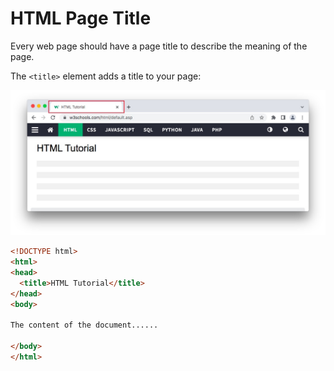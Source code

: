 # HTML Page Title
Every web page should have a page title to describe the meaning of the page.

The `<title>` element adds a title to your page:

![alt text](image.png)

```html
<!DOCTYPE html>
<html>
<head>
  <title>HTML Tutorial</title>
</head>
<body>

The content of the document......

</body>
</html>
```




